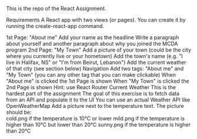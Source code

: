 This is the repo of the React Assignment.

Requirements
A React app with two views (or pages). You can create it by running the create-react-app command.

1st Page: "About me"
Add your name as the headline
Write a paragraph about yourself and another paragraph about why you joined the MCDA program
 2nd Page: "My Town"
 Add a picture of your town (could be the city where you currently live or your hometown)
Add the town's name (e.g. "I live in Halifax, NS" or "I'm from Beirut, Lebanon") 
Add the current weather of that city (see section below)
 Navigation
Add two <a> tags: "About me" and "My Town" (you can any other tag that you can make clickable)
When "About me" is clicked the 1st Page is shown
When "My Town" is clicked the 2nd Page is shown
Hint: use React Router
Current Weather
This is the hardest part of the assignment
The goal of this exercise is to fetch data from an API and populate it to the UI
You can use an actual Weather API like OpenWeatherMap 
Add a picture next to the temperature text. The picture should be:    
cold.png if the temperature is 10°C or lower
mild.png if the temperature is higher than 10°C  but lower than 20°C
sunny.png if the temperature is higher than 20°C 


